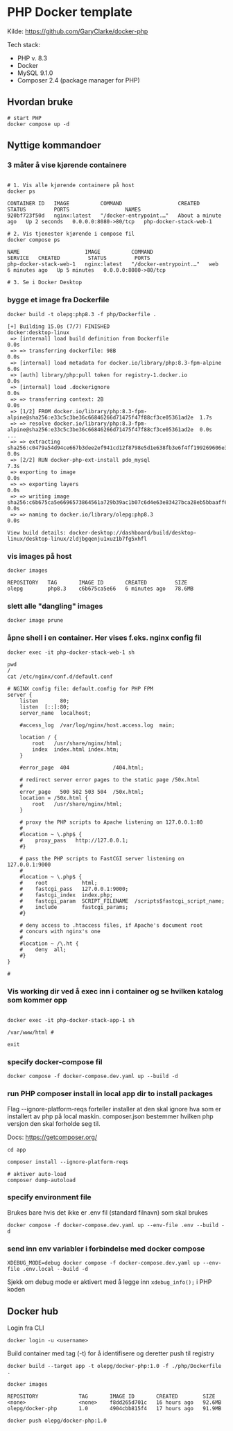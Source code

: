 # PHP Docker template

Kilde: <https://github.com/GaryClarke/docker-php>

Tech stack:

- PHP v. 8.3
- Docker
- MySQL 9.1.0
- Composer 2.4 (package manager for PHP)

## Hvordan bruke

```shell
# start PHP
docker compose up -d
```

## Nyttige kommandoer

### 3 måter å vise kjørende containere

```shell

# 1. Vis alle kjørende containere på host
docker ps

CONTAINER ID   IMAGE          COMMAND                  CREATED              STATUS         PORTS                  NAMES
920bf723f50d   nginx:latest   "/docker-entrypoint.…"   About a minute ago   Up 2 seconds   0.0.0.0:8080->80/tcp   php-docker-stack-web-1

# 2. Vis tjenester kjørende i compose fil
docker compose ps

NAME                     IMAGE          COMMAND                  SERVICE   CREATED         STATUS         PORTS
php-docker-stack-web-1   nginx:latest   "/docker-entrypoint.…"   web       6 minutes ago   Up 5 minutes   0.0.0.0:8080->80/tcp

# 3. Se i Docker Desktop
```

### bygge et image fra Dockerfile

```shell
docker build -t olepg:php8.3 -f php/Dockerfile .

[+] Building 15.0s (7/7) FINISHED                                                          docker:desktop-linux
 => [internal] load build definition from Dockerfile                                                       0.0s
 => => transferring dockerfile: 98B                                                                        0.0s
 => [internal] load metadata for docker.io/library/php:8.3-fpm-alpine                                      6.0s
 => [auth] library/php:pull token for registry-1.docker.io                                                 0.0s
 => [internal] load .dockerignore                                                                          0.0s
 => => transferring context: 2B                                                                            0.0s
 => [1/2] FROM docker.io/library/php:8.3-fpm-alpine@sha256:e33c5c3be36c66846266d71475f47f88cf3ce05361ad2e  1.7s
 => => resolve docker.io/library/php:8.3-fpm-alpine@sha256:e33c5c3be36c66846266d71475f47f88cf3ce05361ad2e  0.0s
...
 => => extracting sha256:c0479a54d94ce667b3dee2ef941cd12f8798e5d1e638fb3e6f4ff199269606e3                  0.0s
 => [2/2] RUN docker-php-ext-install pdo_mysql                                                             7.3s
 => exporting to image                                                                                     0.0s
 => => exporting layers                                                                                    0.0s
 => => writing image sha256:c6b675ca5e6696573864561a729b39ac1b07c6d4e63e83427bca28eb5bbaaff6               0.0s
 => => naming to docker.io/library/olepg:php8.3                                                            0.0s

View build details: docker-desktop://dashboard/build/desktop-linux/desktop-linux/zldjbgqenju1xuz1b7fg5xhfl
```

### vis images på host

```shell
docker images

REPOSITORY   TAG       IMAGE ID       CREATED         SIZE
olepg        php8.3    c6b675ca5e66   6 minutes ago   78.6MB
```

### slett alle "dangling" images

```shell
docker image prune
```

### åpne shell i en container. Her vises f.eks. nginx config fil

```shell
docker exec -it php-docker-stack-web-1 sh

pwd
/
cat /etc/nginx/conf.d/default.conf
```

```nginx
# NGINX config file: default.config for PHP FPM
server {
    listen       80;
    listen  [::]:80;
    server_name  localhost;

    #access_log  /var/log/nginx/host.access.log  main;

    location / {
        root   /usr/share/nginx/html;
        index  index.html index.htm;
    }

    #error_page  404              /404.html;

    # redirect server error pages to the static page /50x.html
    #
    error_page   500 502 503 504  /50x.html;
    location = /50x.html {
        root   /usr/share/nginx/html;
    }

    # proxy the PHP scripts to Apache listening on 127.0.0.1:80
    #
    #location ~ \.php$ {
    #    proxy_pass   http://127.0.0.1;
    #}

    # pass the PHP scripts to FastCGI server listening on 127.0.0.1:9000
    #
    #location ~ \.php$ {
    #    root           html;
    #    fastcgi_pass   127.0.0.1:9000;
    #    fastcgi_index  index.php;
    #    fastcgi_param  SCRIPT_FILENAME  /scripts$fastcgi_script_name;
    #    include        fastcgi_params;
    #}

    # deny access to .htaccess files, if Apache's document root
    # concurs with nginx's one
    #
    #location ~ /\.ht {
    #    deny  all;
    #}
}

#
```

### Vis working dir ved å exec inn i container og se hvilken katalog som kommer opp

```shell

docker exec -it php-docker-stack-app-1 sh

/var/www/html #

exit
```

### specify docker-compose fil

```shell
docker compose -f docker-compose.dev.yaml up --build -d
```

### run PHP composer install in local app dir to install packages

Flag --ignore-platform-reqs forteller installer at den skal ignore hva som er installert av php på local maskin. composer.json bestemmer hvilken php versjon den skal forholde seg til.

Docs: <https://getcomposer.org/>

```shell
cd app

composer install --ignore-platform-reqs

# aktiver auto-load
composer dump-autoload
```

### specify environment file

Brukes bare hvis det ikke er .env fil (standard filnavn) som skal brukes

```shell
docker compose -f docker-compose.dev.yaml up --env-file .env --build -d
```

### send inn env variabler i forbindelse med docker compose

```shell
XDEBUG_MODE=debug docker compose -f docker-compose.dev.yaml up --env-file .env.local --build -d
```

Sjekk om debug mode er aktivert med å legge inn `xdebug_info();` i PHP koden

## Docker hub

Login fra CLI

```shell
docker login -u <username>
```

Build container med tag (-t) for å identifisere og deretter push til registry

```shell
docker build --target app -t olepg/docker-php:1.0 -f ./php/Dockerfile .

docker images

REPOSITORY             TAG       IMAGE ID       CREATED        SIZE
<none>                 <none>    f8dd265d701c   16 hours ago   92.6MB
olepg/docker-php       1.0       4904cbb815f4   17 hours ago   91.9MB

docker push olepg/docker-php:1.0
```
